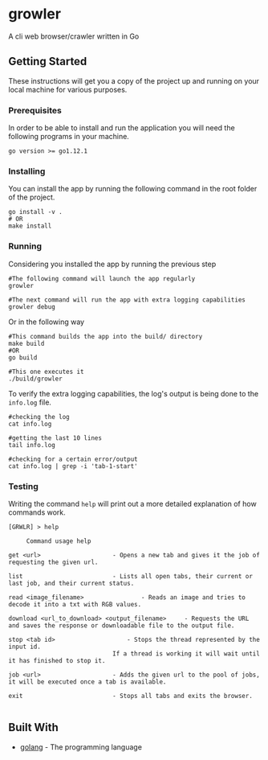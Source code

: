 
# growler

A cli web browser/crawler written in Go
## Getting Started

These instructions will get you a copy of the project up and running on your local machine for various purposes.

### Prerequisites

In order to be able to install and run the application you will need the following programs in your machine.

```
go version >= go1.12.1

```

### Installing

You can install the app by running the following command in the root folder of the project.

```
go install -v .
# OR
make install
```

### Running

Considering you installed the app by running the previous step

```
#The following command will launch the app regularly
growler

#The next command will run the app with extra logging capabilities
growler debug
```

Or in the following way
```
#This command builds the app into the build/ directory
make build
#OR
go build

#This one executes it
./build/growler
```

To verify the extra logging capabilities, the log's output is being done to the `info.log` file.
```
#checking the log
cat info.log

#getting the last 10 lines
tail info.log

#checking for a certain error/output
cat info.log | grep -i 'tab-1-start'
```

### Testing

Writing the command `help` will print out a more detailed explanation of how commands work.
```
[GRWLR] > help

 	 Command usage help

get <url> 					 - Opens a new tab and gives it the job of requesting the given url.

list 						 - Lists all open tabs, their current or last job, and their current status.

read <image_filename> 				 - Reads an image and tries to decode it into a txt with RGB values.

download <url_to_download> <output_filename> 	 - Requests the URL and saves the response or downloadable file to the output file.

stop <tab id> 					 - Stops the thread represented by the input id.
							 If a thread is working it will wait until it has finished to stop it.

job <url> 					 - Adds the given url to the pool of jobs, it will be executed once a tab is available.

exit 						 - Stops all tabs and exits the browser.


```

## Built With

* [golang](https://golang.org) - The programming language


